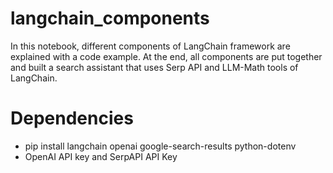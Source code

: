 # langchain_components

In this notebook, different components of LangChain framework are explained with a code example. At the end, all components are put together and built a search assistant that uses Serp API and LLM-Math tools of LangChain.

# Dependencies
- pip install langchain openai google-search-results python-dotenv
- OpenAI API key and SerpAPI API Key

